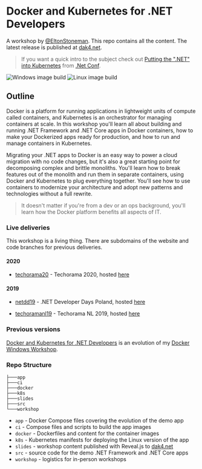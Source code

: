 # Docker and Kubernetes for .NET Developers

A workshop by [@EltonStoneman](https://twitter.com/EltonStoneman). This repo contains all the content. The latest release is published at [dak4.net](https://dak4.net).

> If you want a quick intro to the subject check out [Putting the ".NET" into Kubernetes](https://youtu.be/GBOPBfcJ2zM) from [.Net Conf](https://www.dotnetconf.net).

![Windows image build](https://github.com/sixeyed/dak4.net/workflows/Windows%20image%20build/badge.svg) ![Linux image build](https://github.com/sixeyed/dak4.net/workflows/Linux%20image%20build/badge.svg) 

## Outline

Docker is a platform for running applications in lightweight units of compute called containers, and Kubernetes is an orchestrator for managing containers at scale. In this workshop you'll learn all about building and running .NET Framework and .NET Core apps in Docker containers, how to make your Dockerized apps ready for production, and how to run and manage containers in Kubernetes.

Migrating your .NET apps to Docker is an easy way to power a cloud migration with no code changes, but it's also a great starting point for decomposing complex and brittle monoliths. You'll learn how to break features out of the monolith and run them in separate containers, using Docker and Kubernetes to plug everything together. You'll see how to use containers to modernize your architecture and adopt new patterns and technologies without a full rewrite.

> It doesn't matter if you're from a dev or an ops background, you'll learn how the Docker platform benefits all aspects of IT.

### Live deliveries

This workshop is a living thing. There are subdomains of the website and code branches for previous deliveries.

#### 2020

- [techorama20](https://github.com/sixeyed/dak4.net/tree/techorama20) - Techorama 2020, hosted [here](https://techorama20.dak4.net)

#### 2019

- [netdd19](https://github.com/sixeyed/dak4.net/tree/netdd19) - .NET Developer Days Poland, hosted [here](https://netdd19.dak4.net)

- [techoramanl19](https://github.com/sixeyed/dak4.net/tree/techoramanl19) - Techorama NL 2019, hosted [here](https://techoramanl19.dak4.net)

### Previous versions

[Docker and Kubernetes for .NET Developers](https://dak4.net) is an evolution of my [Docker Windows Workshop](https://github.com/sixeyed/docker-windows-workshop).

### Repo Structure

```
├───app
├───ci
├───docker
├───k8s
├───slides
├───src
└───workshop
```

- `app` - Docker Compose files covering the evolution of the demo app
- `ci` - Compose files and scripts to build the app images
- `docker` - Dockerfiles and content for the container images
- `k8s` - Kubernetes manifests for deploying the Linux version of the app
- `slides` - workshop content published with Reveal.js to [dak4.net](https://dak4.net)
- `src` - source code for the demo .NET Framework and .NET Core apps
- `workshop` - logistics for in-person workshops
